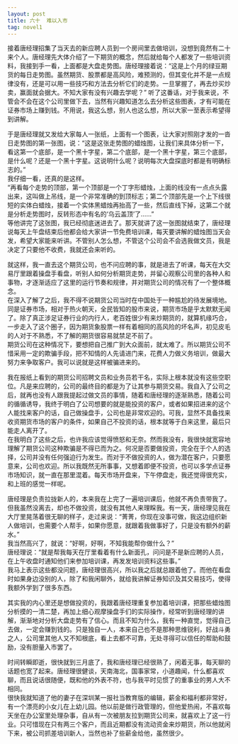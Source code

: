 ```yaml
---
layout: post
title: 六十  难以入市
tag: novel1
---
```


接着唐经理招集了当天去的新应聘人员到一个房间里去做培训，没想到竟然有二十来个人。唐经理先大体介绍了一下期货的概念，然后就给每个人都发了一些培训资料，我接到手一看，上面都是大盘走势图。唐经理接着说：“这是上个月的绿豆期货的每日走势图。虽然期货、股票都是高风险，难预测的，但其变化并不是一点规律没有，还是可以用一些技巧和方法去分析它们的走势。一旦掌握了，再去炒买炒卖，赢面就会据大。不知大家有没有兴趣去学呢？”
听了这番话，对于我来说，不管会不会在这个公司里做下去，当然有兴趣知道怎么去分析这些图表，才有可能在证券市场上赚到钱。不用说，我这么想，别人也这么想，所以大家一至表示希望得到讲解。

于是唐经理就又发给大家每人一张纸，上面有一个图表，让大家对照刚才发的一沓日走势图的第一张图，说：“这是这张走势图的蜡烛图，让我们来具体分析一下，看这第一个底部，是一个黑十字星，第二个底部，是一个黑十字星，第三个底部，是什么呢？还是一个黑十字星。这说明什么呢？说明每次大盘探底时都是有明确标志的。”<br />
我仔细一看，还真的是这样。<br />
“再看每个走势的顶部，第一个顶部是一个丁字形蜡烛，上面的线没有一点点头露出来，这叫做上吊线，是一个非常准确的到顶标志；第二个顶部先是一个上下线很短的实体白蜡烛，接着一个实体黑蜡烛再抬高了一些，然后直线下掉，这第二个就是分析走势图时，反转形态中有名的‘乌云盖顶’了……”<br />
等他讲完了这张图，我已经彻底迷进去了。那天就讲了这一张图就结束了，唐经理说每天上午盘结束后他都会给大家讲一节免费培训课，每天要讲解的蜡烛图当天会发，希望大家能来听讲。不管别人怎么想，不管这个公司会不会选我做文员，我是决定了只要他不收费，我就还会来听的。

就这样，我一直去这个期货公司，也不问应聘的事，就是进去了听课，每天在大交易厅里跟着操盘手看盘，听别人如何分析期货走势，并留心观察公司里的各种人和事物，才逐渐适应了这里的运行节奏和规律，并对期货公司的情况有了一个整体概念。<br />
在深入了解了之后，我不得不说期货公司当时在中国处于一种尴尬的待发展境地。同是证券市场，相对于热火朝天，全民皆知的股市来说，期货市场是乎太默默无闻了。除了真正涉足证券行业的内行人，老百姓很少有来炒期货的，就算机缘巧合，一步走入了这个圈子，因为期货象股票一样有着相同的高风险的坏名声，初见皮毛的人对于不熟悉，不了解的期货很容易就禁足不前了。<br />
期货公司在这种情况下，要想把自己推广到大众面前，就太难了。所以期货公司不惜采用一定的欺骗手段，把不知情的人先请进门来，花费人力做义务培训，做最大努力来争取客户。我可以说就是这样被骗进来的。

我在报纸上看到的期货公司招聘文员和业务员若干名，实际上根本就没有这些空职位。凡是来应聘的，公司的最终目的都是为了让其参与期货交易。我自入了公司之后，就再也没有人跟我提起过做文员的事情，随着和唐经理的逐渐熟悉，随着公司的循循诱导，我终于明白了公司想要的就是能投资的客户，或者如果招进来的这个人能找来客户的话，自己做操盘手，公司也是非常欢迎的。可我，显然不具备找来收资期货市场的客户的条件，如果自己不投资的话，根本就等于白来这里，最后只能走人离开了。<br />
在我明白了这些之后，也许我应该觉得愤怒和无奈。然而我没有，我很快就宽容地理解了期货公司这种欺骗是不得已而为之。何况是否要做投资，完全在于个人的选择，公司并没有任何强迫行为发生。而对于不做投资的人，做为潜在客户，只要愿意来，公司也欢迎。所以我既然无所事事，又想着即便不投资，也可以多学点证券市场知识，就一直在那里混着。每天市场开盘来，下午停盘走，我还觉得很充实，和上班的感觉一样呢。

唐经理是负责拉拢新人的，本来我在上完了一遍培训课后，他就不再负责带我了。但我虽然没离去，却也不做投资，就没有其他人来理睬我。有一天，唐经理见我在大厅里晃荡着很无聊的样子，走过来说：“菁菁，你现在没事可做，我这边组织新人做培训，也需要个人帮手，如果你愿意，就跟着我做事好了，只是没有额外的薪水。”<br />
我当然高兴了，就说：“好啊，好啊，不知我能帮你做什么？”<br />
唐经理说：“就是帮我每天在厅里看着有什么新面孔，问问是不是新应聘的人员，在上午收盘时通知他们来参加培训课，再发发培训资料这些事。”<br />
我马上表示这些都没问题，唐经理很高兴，所以我之后就总跟着他了。而他在看盘时如果身边没别的人，除了和我闲聊外，就给我讲解证券知识及其交易技巧，使得我额外学到了很多东西。

其实我的内心里还是想做投资的，我跟着唐经理重复参加着培训课，把那些蜡烛图分析摸的一清二楚，再加上细心观摩操盘手们的实际操作，经常听到唐经理的讲解，渐渐地对分析大盘走势有了信心。而且不知为什么，我有一种直觉，觉得自己去做，一定会赚到钱的。只是独自一人，本来自己也不是那种思维锐利，好战斗勇之人，公司里其他人又不知根底，看上去都不可靠，无处寻得可以信任的帮助和鼓励，没有胆量入市罢了。

时间转瞬即逝，很快就到三月底了，我和唐经理已经很熟了，闲着无事，每天聊的话题也宽了起来。唐经理很健谈，天南海北，国事家常，小道趣闻，什么都喜欢聊，而且说话很随便，既和他的外表不符，也与我平时见惯了的重事业的男人大不相同。<br />
很快我就知道了他的妻子在深圳某一报社当教育版的编辑，薪金和福利都非常好，有一个漂亮的小女儿在上幼儿园。他以前是做行政管理的，但他爱热闹，不喜欢每天坐在办公室里处理杂事，自从有一次被朋友拉到期货公司来，就喜欢上了这一行业。只可惜现在只有两三个客户，而且近期都没有流动资金来炒期货，所以他就闲下来，被公司抓差培训新人，当然也补了些薪金给他，虽然很少。
